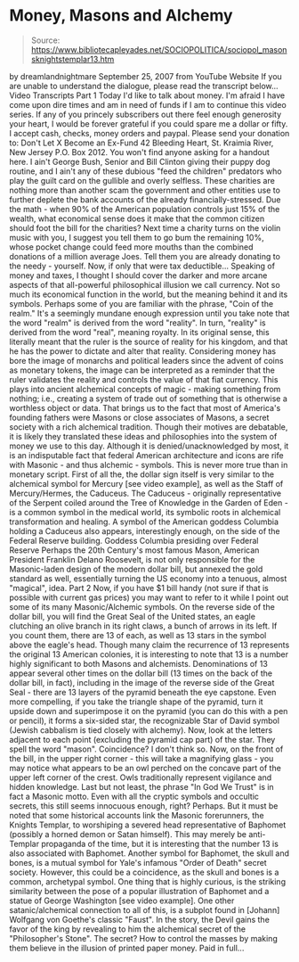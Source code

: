 # Money, Masons and Alchemy

> Source: https://www.bibliotecapleyades.net/SOCIOPOLITICA/sociopol_masonsknightstemplar13.htm

by
dreamlandnightmare
September 25, 2007
from
YouTube Website
If you are unable to understand the dialogue,
please read the transcript below...
Video Transcripts
Part 1
Today I'd like to talk about money.
I'm afraid I have come upon dire times and am in
need of funds if I am to continue this video series. If any of you princely
subscribers out there feel enough generosity your heart, I would be forever
grateful if you could spare me a dollar or fifty. I accept cash, checks,
money orders and paypal.
Please send your donation to:
Don't Let X Become an Ex-Fund
42 Bleeding Heart, St.
Kraimia River, New Jersey
P.O. Box 2012.
You won't find anyone asking for a handout here.
I ain't
George Bush, Senior and
Bill Clinton
giving their puppy dog routine, and I ain't any of these dubious "feed the
children" predators who play the guilt card on the gullible and overly
selfless. These charities are nothing more than another scam the government
and other entities use to further deplete the bank accounts of the already
financially-stressed.
Due the math - when 90% of the American
population controls just 15% of the wealth, what economical sense does it
make that the common citizen should foot the bill for the charities? Next
time a charity turns on the violin music with you, I suggest you tell them
to go bum the remaining 10%, whose pocket change could feed more mouths than
the combined donations of a million average Joes.
Tell them you are already
donating to the needy - yourself.
Now, if only that were tax deductible...
Speaking of money and taxes, I thought I should cover the darker and more
arcane aspects of that all-powerful philosophical illusion we call currency.
Not so much its economical function in the world, but the meaning behind it
and its symbols.
Perhaps some of you are familiar with the phrase, "Coin of the realm." It's
a seemingly mundane enough expression until you take note that the word
"realm" is derived from the word "reality". In turn, "reality" is derived
from the word "real", meaning royalty.
In its original sense, this literally
meant that the ruler is the source of reality for his kingdom, and that he
has the power to dictate and alter that reality.
Considering money has bore the image of monarchs
and political leaders since the advent of coins as monetary tokens, the
image can be interpreted as a reminder that the ruler validates the reality
and controls the value of that fiat currency. This plays into ancient
alchemical concepts of magic - making something from nothing; i.e., creating
a system of trade out of something that is otherwise a worthless object or
data.
That brings us to the fact that most of
America's founding fathers were
Masons or close associates of Masons, a
secret society with a rich alchemical tradition. Though their motives are
debatable, it is likely they translated these ideas and philosophies into
the system of money we use to this day.
Although it is denied/unacknowledged by most, it
is an indisputable fact that federal American architecture and icons are
rife with Masonic - and thus alchemic - symbols. This is never more true
than in monetary script. First of all the, the dollar sign itself is very
similar to the alchemical symbol for Mercury [see video example], as well as
the Staff of Mercury/Hermes,
the Caduceus.
The Caduceus - originally representative of the
Serpent coiled around the Tree of Knowledge in the Garden of Eden - is a
common symbol in the medical world, its symbolic roots in alchemical
transformation and healing.
A symbol of the
American goddess Columbia
holding a Caduceus also appears, interestingly enough, on the side of the
Federal Reserve building.
Goddess Columbia presiding
over Federal Reserve
Perhaps the 20th Century's most famous Mason, American President
Franklin Delano Roosevelt, is not only responsible for the Masonic-laden
design of the modern dollar bill, but annexed the gold standard as well,
essentially turning the US economy into a tenuous, almost "magical", idea.
Part 2
Now, if you have $1 bill handy (not
sure if that is possible with current gas prices) you may want to refer to
it while I point out some of its many Masonic/Alchemic symbols.
On the reverse side of the dollar bill, you will
find
the Great Seal of the United states, an eagle clutching an olive branch
in its right claws, a bunch of arrows in its left. If you count them, there
are 13 of each, as well as 13 stars in the symbol above the eagle's head.
Though many claim the recurrence of 13 represents the original 13 American
colonies, it is interesting to note that 13 is a number highly significant
to both Masons and alchemists.
Denominations of 13 appear several other times
on the dollar bill (13 times on the back of the dollar bill, in fact),
including in the image of the reverse side of the Great Seal - there are 13
layers of the pyramid beneath the eye capstone.
Even more compelling, if you take the triangle
shape of the pyramid, turn it upside down and superimpose it on the pyramid
(you can do this with a pen or pencil), it forms a six-sided star, the
recognizable
Star of David symbol (Jewish cabbalism is tied closely with
alchemy).
Now, look at the letters adjacent to each point
(excluding the pyramid cap part) of the star. They spell the word "mason".
Coincidence? I don't think so. Now, on the front of the bill, in the upper
right corner - this will take a magnifying glass - you may notice what
appears to be an owl perched on the concave part of the upper left corner of
the crest.
Owls traditionally represent vigilance and
hidden knowledge. Last but not least, the phrase "In God We Trust" is in
fact a Masonic motto.
Even with all the cryptic symbols and occultic secrets, this still seems
innocuous enough, right? Perhaps. But it must be noted that some historical
accounts link the Masonic forerunners, the Knights Templar, to worshiping a
severed head representative of Baphomet (possibly a horned demon or Satan
himself).
This may merely be anti-Templar propaganda of
the time, but it is interesting that the number 13 is also associated with
Baphomet. Another symbol for Baphomet, the skull and bones, is a mutual
symbol for Yale's infamous "Order of Death" secret society.
However, this
could be a coincidence, as the skull and bones is a common, archetypal symbol.
One thing that is highly curious, is the
striking similarity between the pose of a popular illustration of Baphomet
and a statue of George Washington [see video example].
One other satanic/alchemical connection to all of this, is a subplot found
in [Johann] Wolfgang von Goethe's classic "Faust". In the story, the
Devil gains the favor of the king by revealing to him the alchemical
secret of the "Philosopher's Stone".
The secret?
How to control the masses by making
them believe in the illusion of printed paper money.
Paid in full...
